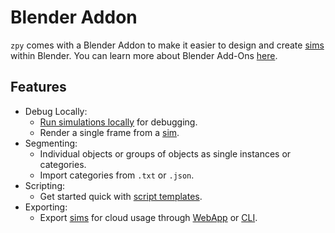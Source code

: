 # Blender Addon

`zpy` comes with a Blender Addon to make it easier to design and create [sims](https://zumolabs.github.io/zpy/zpy/tutorials/what_is_a_sim/) within Blender. You can learn more about Blender Add-Ons [here](https://docs.blender.org/manual/en/latest/editors/preferences/addons.html).

## Features

- Debug Locally:
    - [Run simulations locally](https://zumolabs.github.io/zpy/zpy/tutorials/run_a_sim/) for debugging.
    - Render a single frame from a [sim](https://zumolabs.github.io/zpy/zpy/tutorials/what_is_a_sim/).
- Segmenting: 
    - Individual objects or groups of objects as single instances or categories.
    - Import categories from `.txt` or `.json`.
- Scripting:
    - Get started quick with [script templates](https://zumolabs.github.io/zpy/zpy/tutorials/template/).
- Exporting:
    - Export [sims](https://zumolabs.github.io/zpy/zpy/tutorials/what_is_a_sim/) for cloud usage through [WebApp](https://zumolabs.github.io/zpy/app/about/) or [CLI](https://zumolabs.github.io/zpy/cli/about/).

